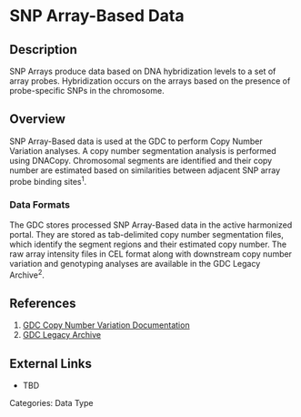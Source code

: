 # SNP Array-Based Data #
## Description ##

SNP Arrays produce data based on DNA hybridization levels to a set of array probes. Hybridization occurs on the arrays based on the presence of probe-specific SNPs in the chromosome.

## Overview ##

SNP Array-Based data is used at the GDC to perform Copy Number Variation analyses. A copy number segmentation analysis is performed using DNACopy. Chromosomal segments are identified and their copy number are estimated based on similarities between adjacent SNP array probe binding sites<sup>1</sup>.   

### Data Formats ###

The GDC stores processed SNP Array-Based data in the active harmonized portal. They are stored as tab-delimited copy number segmentation files, which identify the segment regions and their estimated copy number. The raw array intensity files in CEL format along with downstream copy number variation and genotyping analyses are available in the GDC Legacy Archive<sup>2</sup>.  

## References ##
1. [GDC Copy Number Variation Documentation](https://docs.gdc.cancer.gov/Data/Bioinformatics_Pipelines/CNV_Pipeline/)
2. [GDC Legacy Archive](https://portal.gdc.cancer.gov/legacy-archive/)

## External Links ##
* TBD

Categories: Data Type
